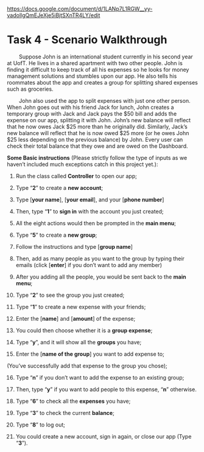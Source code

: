 https://docs.google.com/document/d/1LANp7L1RGW__yy-vadollgQmEJeXje5iBjtSXnTR4LY/edit

# Task 4 - Scenario Walkthrough

&nbsp;&nbsp;&nbsp;&nbsp;&nbsp;&nbsp;&nbsp;&nbsp;Suppose John is an international student currently in his second year at UofT. He lives in a shared apartment with two other people. John is finding it difficult to keep track of all his expenses so he looks for money management solutions and stumbles upon our app. He also tells his roommates about the app and creates a group for splitting shared expenses such as groceries.

&nbsp;&nbsp;&nbsp;&nbsp;&nbsp;&nbsp;&nbsp;&nbsp;John also used the app to split expenses with just one other person. When John goes out with his friend Jack for lunch, John creates a temporary group with Jack and Jack pays the $50 bill and adds the expense on our app, splitting it with John. John’s new balance will reflect that he now owes Jack $25 more than he originally did. Similarly, Jack’s new balance will reflect that he is now owed $25 more (or he owes John $25 less depending on the previous balance) by John. Every user can check their total balance that they owe and are owed on the Dashboard.

**Some Basic instructions** (Please strictly follow the type of inputs as we haven’t included much exceptions catch in this project yet.):

1. Run the class called **Controller** to open our app;

2. Type “**2**” to create a **new account**;

3. Type [**your name**], [**your email**], and your [**phone number**]

4. Then, type “**1**” to **sign in** with the account you just created;

5. All the eight actions would then be prompted in the **main menu**;

6. Type “**5**” to create a **new group**;

7. Follow the instructions and type [**group name**]

8. Then, add as many people as you want to the group by typing their emails (click [**enter**] if you don’t want to add any member)

9. After you adding all the people, you would be sent back to the **main menu**;

10. Type “**2**” to see the group you just created;

11. Type “**1**” to create a new expense with your friends;

12. Enter the [**name**] and [**amount**] of the expense;

13. You could then choose whether it is a **group expense**;

14. Type “**y**”, and it will show all the **groups** you have;

15. Enter the [**name of the group**] you want to add expense to;

(You’ve successfully add that expense to the group you chose);

16. Type “**n**” if you don’t want to add the expense to an existing group;

17. Then, type “**y**” if you want to add people to this expense, “**n**” otherwise.

18. Type “**6**” to check all the **expenses** you have;

19. Type “**3**” to check the current **balance**;

20. Type “**8**” to log out;

21. You could create a new account, sign in again, or close our app (Type “**3**”).
